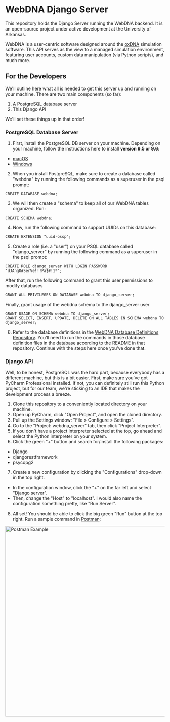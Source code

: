 # WebDNA Django Server

This repository holds the Django Server running the WebDNA backend. It is an open-source project under active development at the University of Arkansas.

WebDNA is a user-centric software designed around the [oxDNA](https://dna.physics.ox.ac.uk/index.php/Main_Page) simulation software. This API serves as the view to a managed simulation environment, featuring user accounts, custom data manipulation (via Python scripts), and much more.

## For the Developers

We'll outline here what all is needed to get this server up and running on your machine.
There are two main components (so far):<br>
1. A PostgreSQL database server
2. This Django API

We'll set these things up in that order!

### PostgreSQL Database Server
1. First, install the PostgreSQL DB server on your machine. Depending on your machine, follow the instructions here to install <b>version 9.5 or 9.6</b>:
  * [macOS](https://www.codementor.io/engineerapart/getting-started-with-postgresql-on-mac-osx-are8jcopb)
  * [Windows](https://www.postgresql.org/download/windows/)
2. When you install PostgreSQL, make sure to create a database called "webdna" by running the following commands as a superuser in the psql prompt:
```
CREATE DATABASE webdna;
```
3. We will then create a "schema" to keep all of our WebDNA tables organized. Run:
```
CREATE SCHEMA webdna;
```
4. Now, run the following command to support UUIDs on this database:
```
CREATE EXTENSION "uuid-ossp";
```
5. Create a role (i.e. a "user") on your PSQL database called "django_server" by running the following command as a superuser in the psql prompt:
```
CREATE ROLE django_server WITH LOGIN PASSWORD 'dJAngO#SerVe!!!Pa$#!1*';
```
After that, run the following command to grant this user permissions to modify databases
```
GRANT ALL PRIVILEGES ON DATABASE webdna TO django_server;
```
Finally, grant usage of the webdna schema to the django_server user
```
GRANT USAGE ON SCHEMA webdna TO django_server;
GRANT SELECT, INSERT, UPDATE, DELETE ON ALL TABLES IN SCHEMA webdna TO django_server;
```
6. Refer to the database definitions in the [WebDNA Database Definitions Repository](https://gitlab.com/webdna/database-definition).
  You'll need to run the commands in those database definition files in the database according to the README in that repository. Continue with the steps here once you've done that.

### Django API
Well, to be honest, PostgreSQL was the hard part, because everybody has a different machine, but this is a bit easier. First, make sure you've got PyCharm Professional installed. If not, you can definitely still run this Python project, but for our team, we're sticking to an IDE that makes the development process a breeze.

1. Clone this repository to a conveniently located directory on your machine.
2. Open up PyCharm, click "Open Project", and open the cloned directory.
3. Pull up the Settings window: "File > Configure > Settings".
4. Go to the "Project: webdna_server" tab, then click "Project Interpreter".
5. If you don't have a project interpreter selected at the top, go ahead and select the Python interpreter on your system.
6. Click the green "+" button and search for/install the following packages:
  * Django
  * djangorestframework
  * psycopg2
7. Create a new configuration by clicking the "Configurations" drop-down in the top right.
  * In the configuration window, click the "+" on the far left and select "Django server".
  * Then, change the "Host" to "localhost". I would also name the configuration something pretty, like "Run Server".
8. All set! You should be able to click the big green "Run" button at the top right. Run a sample command in [Postman](https://www.getpostman.com/):

<img src="https://i.imgur.com/UEM00Kd.png" alt="Postman Example" style="width: 600px;" align="middle"/>

<br><br>
